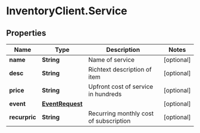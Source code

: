 # InventoryClient.Service

## Properties
Name | Type | Description | Notes
------------ | ------------- | ------------- | -------------
**name** | **String** | Name of service | [optional] 
**desc** | **String** | Richtext description of item | [optional] 
**price** | **String** | Upfront cost of service in hundreds | [optional] 
**event** | [**EventRequest**](EventRequest.md) |  | [optional] 
**recurpric** | **String** | Recurring monthly cost of subscription | [optional] 


